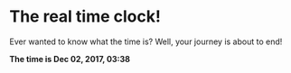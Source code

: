 # The real time clock!

Ever wanted to know what the time is? Well, your journey is about to end!

**The time is Dec 02, 2017, 03:38**
